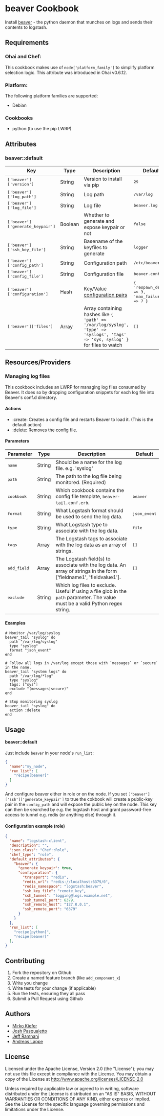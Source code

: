 beaver Cookbook
===============

Install [beaver](https://github.com/josegonzalez/beaver) - the python daemon that munches on logs and sends their
contents to logstash.

Requirements
------------

### Ohai and Chef:

This cookbook makes use of `node['platform_family']` to simplify
platform selection logic. This attribute was introduced in Ohai v0.6.12.

### Platform:

The following platform families are supported:

* Debian

### Cookbooks

* python (to use the pip LWRP)

Attributes
----------

### beaver::default
|Key|Type|Description|Default|
|---|----|-----------|-------|
|<tt>['beaver']['version']</tt>|String|Version to install via pip|<tt>29</tt>|
|<tt>['beaver']['log_path']</tt>|String|Log path|<tt>/var/log</tt>|
|<tt>['beaver']['log_file']</tt>|String|Log file|<tt>beaver.log</tt>|
|<tt>['beaver']['generate_keypair']</tt>|Boolean|Whether to generate and expose keypair or not|<tt>false</tt>|
|<tt>['beaver']['ssh_key_file']</tt>|String|Basename of the keyfiles to generate|<tt>logger</tt>|
|<tt>['beaver']['config_path']</tt>|String|Configuration path|<tt>/etc/beaver</tt>|
|<tt>['beaver']['config_file']</tt>|String|Configuration file|<tt>beaver.conf</tt>|
|<tt>['beaver']['configuration']</tt>|Hash|Key/Value [configuration pairs](https://github.com/josegonzalez/beaver#configuration-file-options)|<tt>{ 'respawn_delay' => 3, 'max_failure' => 7 }|
|<tt>['beaver']['files']</tt>|Array|Array containing hashes like `{ 'path' => '/var/log/syslog', 'type' => 'syslogs', 'tags' => 'sys, syslog' }` for files to watch|<tt>[]</tt>|

Resources/Providers
-------------------

### Managing log files

This cookbook includes an LWRP for managing log files consumed by Beaver. It
does so by dropping configuration snippets for each log file into Beaver's conf.d
directory.

#### Actions

- :create: Creates a config file and restarts Beaver to load it. (This is the default action)
- :delete: Removes the config file.

#### Parameters

|Parameter|Type|Description|Default|
|---------|----|-----------|-------|
|<tt>name</tt>|String|Should be a name for the log file. e.g. 'syslog'|<tt></tt>|
|<tt>path</tt>|String|The path to the log file being monitored. (Required)|<tt></tt>|
|<tt>cookbook</tt>|String|Which cookbook contains the config file template, `beaver-tail.conf.erb`.|<tt>beaver</tt>|
|<tt>format</tt>|String|What Logstash format should be used to send the log data.|<tt>json\_event</tt>|
|<tt>type</tt>|String|What Logstash type to associate with the log data.|<tt>file</tt>|
|<tt>tags</tt>|Array|The Logstash tags to associate with the log data as an array of strings.|<tt>[]</tt>|
|<tt>add\_field</tt>|Array|The Logstash field(s) to associate with the log data. An array of strings in the form ['fieldname1', 'fieldvalue1'].|<tt>[]</tt>|
|<tt>exclude</tt>|String|Which log files to exclude. Useful if using a file glob in the `path` parameter. The value must be a valid Python regex string. |<tt></tt>|


#### Examples

    # Monitor /var/log/syslog
    beaver_tail "syslog" do
      path "/var/log/syslog"
      type "syslog"
      format "json_event"
    end

    # Follow all logs in /var/log except those with `messages` or `secure` in the name.
    beaver_tail "system logs" do
      path "/var/log/*log"
      type "syslog"
      tags: ["sys"]
      exclude "(messages|secure)"
    end

    # Stop monitoring syslog
    beaver_tail "syslog" do
      action :delete
    end

Usage
-----
#### beaver::default

Just include `beaver` in your node's `run_list`:

```json
{
  "name":"my_node",
  "run_list": [
    "recipe[beaver]"
  ]
}
```

And configure beaver either in role or on the node. If you set
`['beaver']['ssh']['generate_keypair']` to true the cokbook will create
a public-key pair in the `config_path` and will expose the public key on
the node. This key can then be searched by e.g. the logstash host and
grant password-free access to tunnel e.g. redis (or anything else)
through it.

#### Configuration example (role)

```json
{
  "name": "logstash-client",
  "description": "",
  "json_class": "Chef::Role",
  "chef_type": "role",
  "default_attributes": {
    "beaver": {
      "generate_keypair": true,
      "configuration": {
        "transport": "redis",
        "redis_url": "redis://localhost:6379/0",
        "redis_namespace": "logstash:beaver",
        "ssh_key_file": "remote_key",
        "ssh_tunnel": "logging@logs.example.net",
        "ssh_tunnel_port": 6379,
        "ssh_remote_host": "127.0.0.1",
        "ssh_remote_port": "6379"
      }
    }
  },
  "run_list": [
    "recipe[python]",
    "recipe[beaver]"
  ],
}
```

Contributing
------------
1. Fork the repository on Github
2. Create a named feature branch (like `add_component_x`)
3. Write you change
4. Write tests for your change (if applicable)
5. Run the tests, ensuring they all pass
6. Submit a Pull Request using Github

Authors
-------

* [Mirko Kiefer](https://github.com/mirkokiefer)
* [Josh Pasqualetto](https://github.com/sniperd)
* [Jeff Ramnani](https://github.com/jramnani)
* [Andreas Lappe](https://github.com/alappe)

License
-------

Licensed under the Apache License, Version 2.0 (the "License"); you may not use this file except in compliance with the License. You may obtain a copy of the License at http://www.apache.org/licenses/LICENSE-2.0

Unless required by applicable law or agreed to in writing, software distributed under the License is distributed on an "AS IS" BASIS, WITHOUT WARRANTIES OR CONDITIONS OF ANY KIND, either express or implied. See the License for the specific language governing permissions and limitations under the License.
